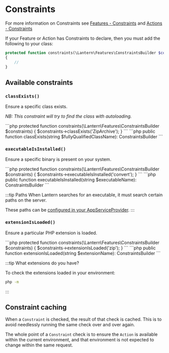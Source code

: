 # Constraints

For more information on Constraints see [Features - Constraints](/documentation/features.html#constraints) and [Actions - Constraints](/documentation/actions.html#constraints)

If your Feature or Action has Constraints to declare, then you must add the following to your class:

```php
protected function constraints(\Lantern\Features\ConstraintsBuilder $constraints)
{
    //
}
```

## Available constraints

### `classExists()`

Ensure a specific class exists. 

_NB: This constraint will try to find the class with autoloading._

<code-group>

<code-block title="Usage">
```php
protected function constraints(\Lantern\Features\ConstraintsBuilder $constraints)
{
    $constraints->classExists('ZipArchive');
}
```
</code-block>

<code-block title="Method signature">
```php
public function classExists(string $fullyQualifiedClassName): ConstraintsBuilder
```

</code-block>



</code-group>


### `executableIsInstalled()`

Ensure a specific binary is present on your system.

<code-group>

<code-block title="Usage">
```php
protected function constraints(\Lantern\Features\ConstraintsBuilder $constraints)
{
    $constraints->executableIsInstalled('convert');
}
```
</code-block>

<code-block title="Method signature">
```php
public function executableIsInstalled(string $executableName): ConstraintsBuilder
```

</code-block>



</code-group>

:::tip Paths
When Lantern searches for an executable, it must search certain paths on the server.

These paths can be [configured in your AppServiceProvider](/documentation/installation.html#directory-path).
:::


### `extensionIsLoaded()`

Ensure a particular PHP extension is loaded.

<code-group>

<code-block title="Usage">
```php
protected function constraints(\Lantern\Features\ConstraintsBuilder $constraints)
{
    $constraints->extensionIsLoaded('zip');
}
```
</code-block>

<code-block title="Method signature">
```php
public function extensionIsLoaded(string $extensionName): ConstraintsBuilder
```

</code-block>

</code-group>

:::tip What extensions do you have?

To check the extensions loaded in your environment:
```bash
php -m
``` 
:::

## Constraint caching

When a `Constraint` is checked, the result of that check is cached. This is to avoid needlessly running the same check
over and over again.

The whole point of a `Constraint` check is to ensure the `Action` is available within the current environment, and that
environment is not expected to change within the same request.